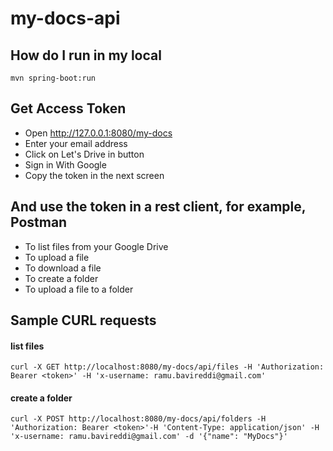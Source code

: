 # my-docs-api

## How do I run in my local
`mvn spring-boot:run`

## Get Access Token
- Open http://127.0.0.1:8080/my-docs
- Enter your email address
- Click on Let's Drive in button
- Sign in With Google
- Copy the token in the next screen

## And use the token in a rest client, for example, Postman
- To list files from your Google Drive
- To upload a file
- To download a file
- To create a folder
- To upload a file to a folder

## Sample CURL requests
#### list files
`curl -X GET http://localhost:8080/my-docs/api/files -H 'Authorization: Bearer <token>' -H 'x-username: ramu.bavireddi@gmail.com'`
#### create a folder
`curl -X POST http://localhost:8080/my-docs/api/folders -H 'Authorization: Bearer <token>'-H 'Content-Type: application/json' -H 'x-username: ramu.bavireddi@gmail.com' -d '{"name": "MyDocs"}'`

